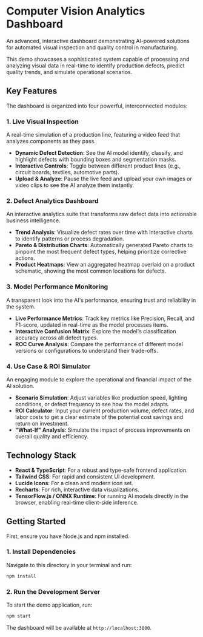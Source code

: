# Computer Vision Analytics Dashboard

An advanced, interactive dashboard demonstrating AI-powered solutions for automated visual inspection and quality control in manufacturing.

This demo showcases a sophisticated system capable of processing and analyzing visual data in real-time to identify production defects, predict quality trends, and simulate operational scenarios.

## Key Features

The dashboard is organized into four powerful, interconnected modules:

### 1. **Live Visual Inspection**
A real-time simulation of a production line, featuring a video feed that analyzes components as they pass.
- **Dynamic Defect Detection**: See the AI model identify, classify, and highlight defects with bounding boxes and segmentation masks.
- **Interactive Controls**: Toggle between different product lines (e.g., circuit boards, textiles, automotive parts).
- **Upload & Analyze**: Pause the live feed and upload your own images or video clips to see the AI analyze them instantly.

### 2. **Defect Analytics Dashboard**
An interactive analytics suite that transforms raw defect data into actionable business intelligence.
- **Trend Analysis**: Visualize defect rates over time with interactive charts to identify patterns or process degradation.
- **Pareto & Distribution Charts**: Automatically generated Pareto charts to pinpoint the most frequent defect types, helping prioritize corrective actions.
- **Product Heatmaps**: View an aggregated heatmap overlaid on a product schematic, showing the most common locations for defects.

### 3. **Model Performance Monitoring**
A transparent look into the AI's performance, ensuring trust and reliability in the system.
- **Live Performance Metrics**: Track key metrics like Precision, Recall, and F1-score, updated in real-time as the model processes items.
- **Interactive Confusion Matrix**: Explore the model's classification accuracy across all defect types.
- **ROC Curve Analysis**: Compare the performance of different model versions or configurations to understand their trade-offs.

### 4. **Use Case & ROI Simulator**
An engaging module to explore the operational and financial impact of the AI solution.
- **Scenario Simulation**: Adjust variables like production speed, lighting conditions, or defect frequency to see how the model adapts.
- **ROI Calculator**: Input your current production volume, defect rates, and labor costs to get a clear estimate of the potential cost savings and return on investment.
- **"What-If" Analysis**: Simulate the impact of process improvements on overall quality and efficiency.

## Technology Stack

- **React & TypeScript**: For a robust and type-safe frontend application.
- **Tailwind CSS**: For rapid and consistent UI development.
- **Lucide Icons**: For a clean and modern icon set.
- **Recharts**: For rich, interactive data visualizations.
- **TensorFlow.js / ONNX Runtime**: For running AI models directly in the browser, enabling real-time client-side inference.

## Getting Started

First, ensure you have Node.js and npm installed.

### 1. Install Dependencies
Navigate to this directory in your terminal and run:
```bash
npm install
```

### 2. Run the Development Server
To start the demo application, run:
```bash
npm start
```
The dashboard will be available at `http://localhost:3000`. 